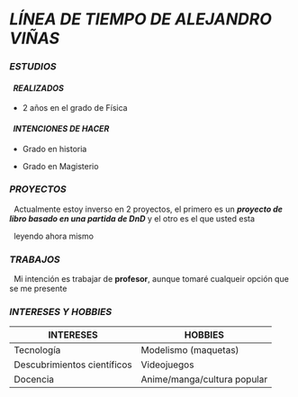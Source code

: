 
# ***LÍNEA DE TIEMPO DE ALEJANDRO VIÑAS***

### ***ESTUDIOS***

#### &nbsp; *REALIZADOS*

- 2 años en el grado de Física

#### &nbsp; *INTENCIONES DE HACER* 

- Grado en historia

- Grado en Magisterio

### ***PROYECTOS***

&nbsp; Actualmente estoy  inverso en 2 proyectos, el primero es un ***proyecto de libro basado en una partida de DnD*** y el otro es el que usted esta 

&nbsp; leyendo ahora mismo

### ***TRABAJOS***

&nbsp; Mi intención es trabajar de **profesor**, aunque tomaré cualqueir opción que se me presente

### ***INTERESES Y HOBBIES***

| INTERESES | HOBBIES |
|-----------|---------|
| Tecnología | Modelismo (maquetas) |
| Descubrimientos científicos| Videojuegos |
| Docencia | Anime/manga/cultura popular |
